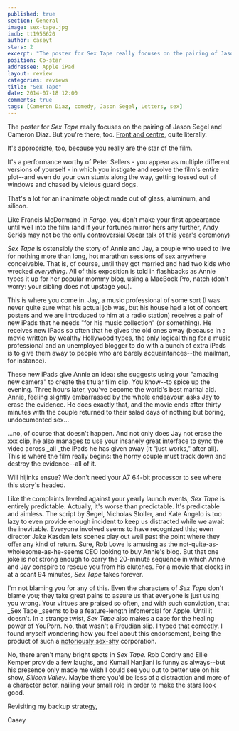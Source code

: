 ```yaml
---
published: true
section: General
image: sex-tape.jpg
imdb: tt1956620
author: caseyt
stars: 2
excerpt: "The poster for Sex Tape really focuses on the pairing of Jason Segel and Cameron Diaz. But you're there, too."
position: Co-star
addressee: Apple iPad
layout: review
categories: reviews
title: "Sex Tape"
date: 2014-07-18 12:00
comments: true
tags: [Cameron Diaz, comedy, Jason Segel, Letters, sex]
---
```

The poster for _Sex Tape_ really focuses on the pairing of Jason Segel and Cameron Diaz. But you're there, too. [Front and centre][1], quite literally.

   [1]: http://www.imdb.com/media/rm3341602048/tt1956620?ref_=tt_ov_i

It's appropriate, too, because you really are the star of the film. 

It's a performance worthy of Peter Sellers - you appear as multiple different versions of yourself - in which you instigate and resolve the film's entire plot--and even do your own stunts along the way, getting tossed out of windows and chased by vicious guard dogs.

That's a lot for an inanimate object made out of glass, aluminum, and silicon.

Like Francis McDormand in _Fargo_, you don't make your first appearance until well into the film (and if your fortunes mirror hers any further, Andy Serkis may not be the only [controversial Oscar talk][2] of this year's ceremony) 

   [2]: /content/2014/7/15/the-case-against-andy-serkis.html

_Sex Tape_ is ostensibly the story of Annie and Jay, a couple who used to live for nothing more than long, hot marathon sessions of sex anywhere conceivable. That is, of course, until they got married and had two kids who wrecked _everything_. All of this exposition is told in flashbacks as Annie types it up for her popular mommy blog, using a MacBook Pro, natch (don't worry: your sibling does not upstage you). 

This is where you come in. Jay, a music professional of some sort (I was never quite sure what his actual job was, but his house had a lot of concert posters and we are introduced to him at a radio station) receives a pair of new iPads that he needs "for his music collection" (or something). He receives new iPads so often that he gives the old ones away (because in a movie written by wealthy Hollywood types, the only logical thing for a music professional and an unemployed blogger to do with a bunch of extra iPads is to give them away to people who are barely acquaintances--the mailman, for instance).

These new iPads give Annie an idea: she suggests using your "amazing new camera" to create the titular film clip. You know--to spice up the evening. Three hours later, you've become the world's best marital aid. Annie, feeling slightly embarrassed by the whole endeavour, asks Jay to erase the evidence. He does exactly that, and the movie ends after thirty minutes with the couple returned to their salad days of nothing but boring, undocumented sex…

…no, of course that doesn't happen. And not only does Jay not erase the xxx clip, he also manages to use your insanely great interface to sync the video across _all _the iPads he has given away (it "just works," after all). This is where the film really begins: the horny couple must track down and destroy the evidence--all of it.

Will hijinks ensue? We don't need your A7 64-bit processor to see where this story's headed.

Like the complaints leveled against your yearly launch events, _Sex Tape_ is entirely predictable. Actually, it's worse than predictable. It's predictable and aimless. The script by Segel, Nicholas Stoller, and Kate Angelo is too lazy to even provide enough incident to keep us distracted while we await the inevitable. Everyone involved seems to have recognized this; even director Jake Kasdan lets scenes play out well past the point where they offer any kind of return. Sure, Rob Lowe is amusing as the not-quite-as-wholesome-as-he-seems CEO looking to buy Annie's blog. But that one joke is not strong enough to carry the 20-minute sequence in which Annie and Jay conspire to rescue you from his clutches. For a movie that clocks in at a scant 94 minutes, _Sex Tape_ takes forever.

I'm not blaming you for any of this. Even the characters of _Sex Tape_ don't blame you; they take great pains to assure us that everyone is just using you wrong. Your virtues are praised so often, and with such conviction, that _Sex Tape _seems to be a feature-length infomercial for Apple. Until it doesn't. In a strange twist, _Sex Tape_ also makes a case for the healing power of YouPorn. No, that wasn't a Freudian slip. I typed that correctly. I found myself wondering how you feel about this endorsement, being the product of such a [notoriously sex-shy][3] corporation.

   [3]: http://www.wired.com/2010/02/apple-porn-ban/

No, there aren't many bright spots in _Sex Tape._ Rob Cordry and Ellie Kemper provide a few laughs, and Kumail Nanjiani is funny as always--but his presence only made me wish I could see you out to better use on his show, _Silicon Valley_. Maybe there you'd be less of a distraction and more of a character actor, nailing your small role in order to make the stars look good.

Revisiting my backup strategy,

Casey